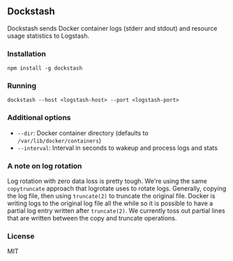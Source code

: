 ## Dockstash

Dockstash sends Docker container logs (stderr and stdout) and resource usage statistics to Logstash.

### Installation

`npm install -g dockstash`

### Running

`dockstash --host <logstash-host> --port <logstash-port>`

### Additional options

* `--dir`: Docker container directory (defaults to `/var/lib/docker/containers`)
* `--interval`: Interval in seconds to wakeup and process logs and stats

### A note on log rotation

Log rotation with zero data loss is pretty tough. We're using the same `copytruncate` approach that logrotate uses to rotate logs. Generally, copying the log file, then using `truncate(2)` to truncate the original file. Docker is writing logs to the original log file all the while so it is possible to have a partial log entry written after `truncate(2)`. We currently toss out partial lines that are written between the copy and truncate operations.

### License

MIT
